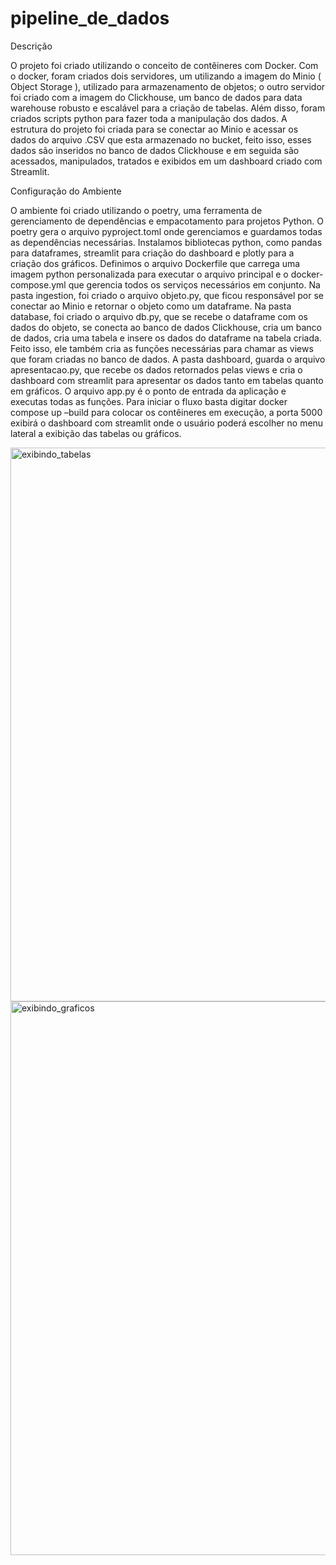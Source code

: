 # pipeline_de_dados

Descrição

O projeto foi criado utilizando o conceito de contêineres com Docker. Com o docker,
foram criados dois servidores, um utilizando a imagem do Minio ( Object Storage ), utilizado
para armazenamento de objetos; o outro servidor foi criado com a imagem do Clickhouse, um
banco de dados para data warehouse robusto e escalável para a criação de tabelas. Além
disso, foram criados scripts python para fazer toda a manipulação dos dados.
A estrutura do projeto foi criada para se conectar ao Minio e acessar os dados do
arquivo .CSV que esta armazenado no bucket, feito isso, esses dados são inseridos no banco
de dados Clickhouse e em seguida são acessados, manipulados, tratados e exibidos em um
dashboard criado com Streamlit.

Configuração do Ambiente

O ambiente foi criado utilizando o poetry, uma ferramenta de gerenciamento de
dependências e empacotamento para projetos Python.
O poetry gera o arquivo pyproject.toml onde gerenciamos e guardamos todas as
dependências necessárias.
Instalamos bibliotecas python, como pandas para dataframes, streamlit para criação
do dashboard e plotly para a criação dos gráficos.
Definimos o arquivo Dockerfile que carrega uma imagem python personalizada para
executar o arquivo principal e o docker-compose.yml que gerencia todos os serviços
necessários em conjunto.
Na pasta ingestion, foi criado o arquivo objeto.py, que ficou responsável por se
conectar ao Minio e retornar o objeto como um dataframe.
Na pasta database, foi criado o arquivo db.py, que se recebe o dataframe com os
dados do objeto, se conecta ao banco de dados Clickhouse, cria um banco de dados, cria
uma tabela e insere os dados do dataframe na tabela criada. Feito isso, ele também cria as
funções necessárias para chamar as views que foram criadas no banco de dados.
A pasta dashboard, guarda o arquivo apresentacao.py, que recebe os dados
retornados pelas views e cria o dashboard com streamlit para apresentar os dados tanto em
tabelas quanto em gráficos.
O arquivo app.py é o ponto de entrada da aplicação e executas todas as funções.
Para iniciar o fluxo basta digitar docker compose up –build para colocar os contêineres
em execução, a porta 5000 exibirá o dashboard com streamlit onde o usuário poderá
escolher no menu lateral a exibição das tabelas ou gráficos.

<img width="1576" height="886" alt="exibindo_tabelas" src="https://github.com/user-attachments/assets/5c1469fa-e916-4dd7-842c-75666b6d69f6" />



<img width="1576" height="886" alt="exibindo_graficos" src="https://github.com/user-attachments/assets/2ee0676d-8261-4ca7-b07c-7927d243897c" />
